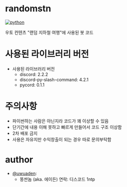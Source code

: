 # randomstn
[![python](https://img.shields.io/badge/Python-3.11.1-3776AB.svg?style=flat&logo=python&logoColor=white)](https://www.python.org)

우토 컨텐츠 "랜덤 지하철 여행"에 사용된 봇 코드

# 사용된 라이브러리 버전
- 사용된 라이브러리 버전
  - discord: 2.2.2
  - discord-py-slash-command: 4.2.1
  - pycord: 0.1.1
# 주의사항
- 파이썬하는 사람은 아닌지라 코드가 꽤 이상할 수 있음
- 단기간에 내용 이해 못하고 빠르게 만들어서 코드 구조 이상함
- 2차 배포 금지
- 사용은 자유지만 수익창출이 되는 경우 따로 문의부탁함
# author
- [@uwuaden](https://www.github.com/1ntp):
  - 똥싼놈 (aka. 에이든) 연락: 디스코드 1ntp
